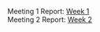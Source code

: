 Meeting 1 Report:  <a href="https://docs.google.com/document/d/1nFt4EsAQ1Kk-8rw3gS-TAO61DlNcuX0CJmASYr4kvyY/edit?usp=sharing">Week 1</a>
<br>Meeting 2 Report: <a href = "https://docs.google.com/document/d/1xelXWzrRg0M4pW92QRvrhTCK_ZHy_UCPsE9EpdP4JqM/edit" > Week 2 </a>
